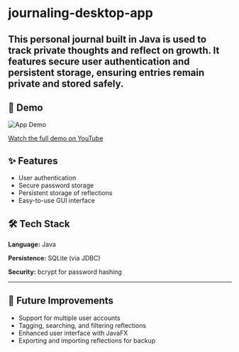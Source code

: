 # journaling-desktop-app

This personal journal built in Java is used to track private thoughts and reflect on growth. 
It features secure user authentication and persistent storage, ensuring entries remain private and stored safely.
---

## 🎥 Demo
![App Demo](assets/demo.gif)

[Watch the full demo on YouTube](https://youtu.be/your-demo-link)

## ✨ Features
- User authentication
- Secure password storage
- Persistent storage of reflections
- Easy-to-use GUI interface

## 🛠️ Tech Stack
**Language:** Java

**Persistence:** SQLite (via JDBC)

**Security:** bcrypt for password hashing

---

## 🔮 Future Improvements
- Support for multiple user accounts
- Tagging, searching, and filtering reflections
- Enhanced user interface with JavaFX
- Exporting and importing reflections for backup
